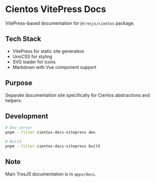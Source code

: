 # Cientos VitePress Docs

VitePress-based documentation for `@tresjs/cientos` package.

## Tech Stack

- VitePress for static site generation
- UnoCSS for styling
- SVG loader for icons
- Markdown with Vue component support

## Purpose

Separate documentation site specifically for Cientos abstractions and helpers.

## Development

```bash
# Dev server
pnpm --filter cientos-docs-vitepress dev

# Build
pnpm --filter cientos-docs-vitepress build
```

## Note

Main TresJS documentation is in `apps/docs`.
